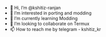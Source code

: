 - 👋 Hi, I’m @kshitiz-ranjan
- 👀 I’m interested in porting and modding
- 🌱 I’m currently learning Modding
- 💞️ I’m looking to collaborate on Termux
- 📫 How to reach me by telegram - kshitiz_kr

<!---
kshitiz-ranjan/kshitiz-ranjan is a ✨ special ✨ repository because its `README.md` (this file) appears on your GitHub profile.
You can click the Preview link to take a look at your changes.
--->
